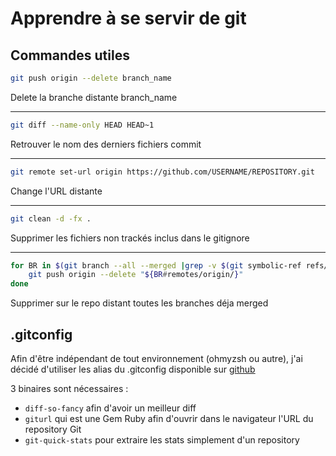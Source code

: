 # Apprendre à se servir de git

## Commandes utiles

```sh
git push origin --delete branch_name
```

Delete la branche distante branch_name

------------------------------------------------------------------------

```sh
git diff --name-only HEAD HEAD~1
```

Retrouver le nom des derniers fichiers commit

------------------------------------------------------------------------

```sh
git remote set-url origin https://github.com/USERNAME/REPOSITORY.git
```

Change l'URL distante

------------------------------------------------------------------------

```sh
git clean -d -fx .
```

Supprimer les fichiers non trackés inclus dans le gitignore

------------------------------------------------------------------------

```sh
for BR in $(git branch --all --merged |grep -v $(git symbolic-ref refs/remotes/origin/HEAD | sed 's@^refs/remotes/origin/@@')) ; do
    git push origin --delete "${BR#remotes/origin/}"
done
```

Supprimer sur le repo distant toutes les branches déja merged

## .gitconfig

Afin d'être indépendant de tout environnement (ohmyzsh ou autre), j'ai
décidé d'utiliser les alias du .gitconfig disponible sur
[github](https://github.com/PixiBixi/dotfiles/blob/master/.gitconfig)

3 binaires sont nécessaires :

* `diff-so-fancy` afin d'avoir un meilleur diff
* `giturl` qui est une Gem Ruby afin d'ouvrir dans le navigateur
    l'URL du repository Git
* `git-quick-stats` pour extraire les stats simplement d'un repository
